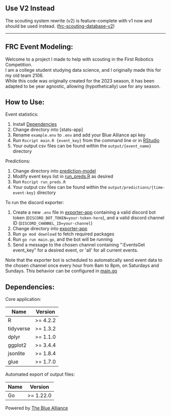 ## Use V2 Instead

The scouting system rewrite (v2) is feature-complete with v1 now and should be used instead. ([frc-scouting-database-v2](https://github.com/ptdewey/frc-scouting-database-v2))

---

## FRC Event Modeling:

Welcome to a project I made to help with scouting in the First Robotics Competition.  
I am a college student studying data science, and I originally made this for my old team 2106.  
While this code was originally created for the 2023 season, it has been adapted to be year agnostic, allowing (hypothetically) use for any season.

## How to Use:


Event statistics:
1. Install [Dependencies](#Dependencies)
2. Change directory into [stats-app]
3. Rename `example.env` to `.env` and add your Blue Alliance api key
4. Run `Rscript main.R {event_key}` from the command line or in [RStudio](https://posit.co/downloads/) 
5. Your output csv files can be found within the `output/{event_name}` directory

Predictions:
1. Change directory into [prediction-model](prediction-model/)
2. Modify event keys list in [run_preds.R](run_preds.R) as desired
3. Run `Rscript run_preds.R`
5. Your output csv files can be found within the `output/predictions/{time-event-key}` directory

To run the discord exporter:
1. Create a new `.env` file in [exporter-app](exporter-app/) containing a valid discord bot token (`DISCORD_BOT_TOKEN=your-token-here`), and a valid discord channel ID (`DISCORD_CHANNEL_ID=your-channel`)
3. Change directory into [exporter-app](exporter-app/)
2. Run `go mod download` to fetch required packages
3. Run `go run main.go`, and the bot will be running
4. Send a message to the chosen channel containing ":EventsGet event_key" for a desired event, or 'all' for all current events.  

Note that the exporter bot is scheduled to automatically send event data to the chosen channel once every hour from 8am to 8pm, on Saturdays and Sundays. This behavior can be configured in [main.go](exporter-app/main.go)

## Dependencies:

Core application:

| Name              | Version    |
| ------------------|------------|
| R                 | >= 4.2.2   |
| tidyverse         | >= 1.3.2   |
| dplyr             | >= 1.1.0   |
| ggplot2           | >= 3.4.4   | 
| jsonlite          | >= 1.8.4   |
| glue              | >= 1.7.0   |


Automated export of output files:

| Name              | Version    |
| ------------------|------------|
| Go                | >= 1.22.0  |


Powered by [The Blue Alliance](https://thebluealliance.com/)

<!-- TODO: add Go dependecies, update R dependencies -->
<!-- TODO: rework dir structure, move R stuff to subdir -->
<!-- TODO: change location of where predictions are output to? -->
<!-- TODO: change location of predictions source files -->
